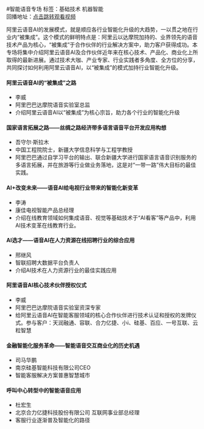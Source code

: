 #智能语音专场标签：<kbd>基础技术</kbd> <kbd>机器智能</kbd><br>回播地址：[点击跳转观看视频](https://yunqivedio.alicdn.com/od/HJb6x1569565326569.mp4)阿里云语音AI的发展模式，就是顺应各行业智能化升级的大趋势，一以贯之地在行业内“被集成”。这个模式的鲜明特点是：阿里云以达摩院加持的、业界领先的语音技术产品为核心，“被集成”于合作伙伴的行业解决方案中，助力客户获得成功。本专场将集中介绍阿里云语音AI及合作伙伴近年来在核心技术、产品化、商业化上所取得的最新进展。通过技术大咖、产业专家、行业实践者多角度、全方位的分享，共同探讨如何利用阿里云语音AI，以“被集成”的模式加持行业智能化升级。#### 阿里云语音AI的“被集成”之路 * 李威* 阿里巴巴达摩院语音实验室总监*  介绍阿里云语音AI以“被集成”为核心宗旨，助力各个行业的智能化升级#### 国家语言拓展之路——丝绸之路经济带多语言语音平台开发应用构想* 吾守尔·斯拉木* 中国工程院院士，新疆大学信息科学与工程学教授*  阿里巴巴通过自学习平台的输出、联合新疆大学进行国家语言语音识别服务的多语言拓展，并在旅游等行业做业务落地，这是对“一带一路”伟大目标的最佳实践。#### AI+改变未来——语音AI给电视行业带来的智能化新变革* 李涛* 康佳电视智能产品总经理*  介绍在线教育领域如何集成语音、视觉等基础技术于“AI看客”等产品中，利用AI技术变革在线教育行业。#### AI选才——语音AI在人力资源在线招聘行业的综合应用* 邢继风* 智联招聘大数据平台负责人*  介绍AI技术在人力资源行业的最佳实践应用#### 阿里语音AI核心技术伙伴授权仪式* 李威* 阿里巴巴达摩院语音实验室资深专家*  给阿里云语音AI在智能客服领域的核心合作伙伴进行技术认证和授权的发牌仪式。参与客户：天润融通、容联、合力亿捷、小i、硅基、百应、一号互联、云粒智慧#### 金融智能化服务革命——智能语音交互商业化的历史机遇* 司马华鹏* 南京硅基智能科技有限公司CEO* 智能客服解决方案普惠智慧城市#### 呼叫中心转型中的智能语音应用* 杜宏生* 北京合力亿捷科技股份有限公司 互联网事业部总经理* 客服行业逐渐普及智能化的路径